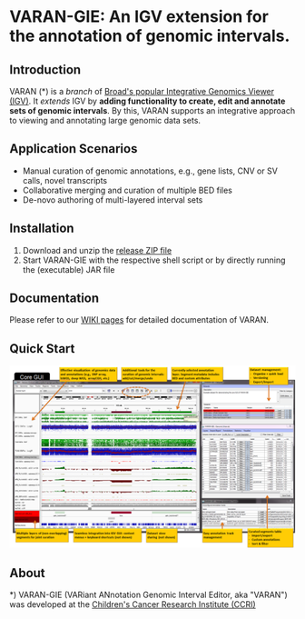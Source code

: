 # VARAN-GIE: An IGV extension for the annotation of genomic intervals. 
	
## Introduction
	
VARAN (*) is a *branch* of [Broad's popular Integrative Genomics Viewer (IGV)](http://software.broadinstitute.org/software/igv/).
It *extends* IGV by **adding functionality to create, edit and annotate sets of genomic intervals**.
By this, VARAN supports an integrative approach to viewing and annotating large genomic data sets. 

## Application Scenarios

- Manual curation of genomic annotations, e.g., gene lists, CNV or SV calls, novel transcripts
- Collaborative merging and curation of multiple BED files
- De-novo authoring of multi-layered interval sets

## Installation

1. Download and unzip the [release ZIP file](https://github.com/popitsch/varan-gie/releases/)
2. Start VARAN-GIE with the respective shell script or by directly running the (executable) JAR file

## Documentation

Please refer to our [WIKI pages](https://github.com/popitsch/varan-gie/wiki/) for detailed documentation of VARAN.

## Quick Start

![VARAN core GUI:](https://raw.githubusercontent.com/popitsch/varan-gie/master/gieweb/screenshot2.png "VARAN core GUI")

## About 

*) VARAN-GIE (VARiant ANnotation Genomic Interval Editor, aka "VARAN") was developed at the [Children's Cancer Research Institute (CCRI)](http://science.ccri.at/)